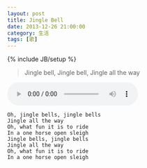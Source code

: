 ```yaml
---
layout: post
title: Jingle Bell
date: 2013-12-26 21:00:00
category: 生活
tags: [歌]
---
```

{% include JB/setup %}

> Jingle bell, Jingle bell, Jingle all the way

<!--more-->

<audio src="http://shengbin-static.stor.sinaapp.com/jingle-bells.mp3" type="audio/mpeg" 
        preload="auto" autoplay="autoplay" controls="controls" loop="loop">
我去，你的浏览器竟然不支持HTML5？！赶紧去下个[真正的浏览器](https://www.google.com/intl/en/chrome/browser/)吧。
</audio>

    Oh, jingle bells, jingle bells
    Jingle all the way
    Oh, what fun it is to ride
    In a one horse open sleigh
    Jingle bells, jingle bells
    Jingle all the way
    Oh, what fun it is to ride
    In a one horse open sleigh